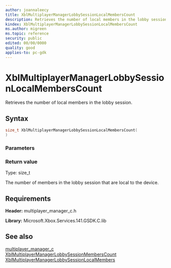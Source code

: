 ```yaml
---
author: joannaleecy
title: XblMultiplayerManagerLobbySessionLocalMembersCount
description: Retrieves the number of local members in the lobby session.
kindex: XblMultiplayerManagerLobbySessionLocalMembersCount
ms.author: migreen
ms.topic: reference
security: public
edited: 00/00/0000
quality: good
applies-to: pc-gdk
---
```


# XblMultiplayerManagerLobbySessionLocalMembersCount  

Retrieves the number of local members in the lobby session.  

## Syntax  
  
```cpp
size_t XblMultiplayerManagerLobbySessionLocalMembersCount(  
)  
```  
  
### Parameters  
  
  
### Return value  
Type: size_t
  
The number of members in the lobby session that are local to the device.
  
## Requirements  
  
**Header:** multiplayer_manager_c.h
  
**Library:** Microsoft.Xbox.Services.141.GSDK.C.lib
  
## See also  
[multiplayer_manager_c](../multiplayer_manager_c_members.md)  
[XblMultiplayerManagerLobbySessionMembersCount](xblmultiplayermanagerlobbysessionmemberscount.md)  
[XblMultiplayerManagerLobbySessionLocalMembers](xblmultiplayermanagerlobbysessionlocalmembers.md)
  
  